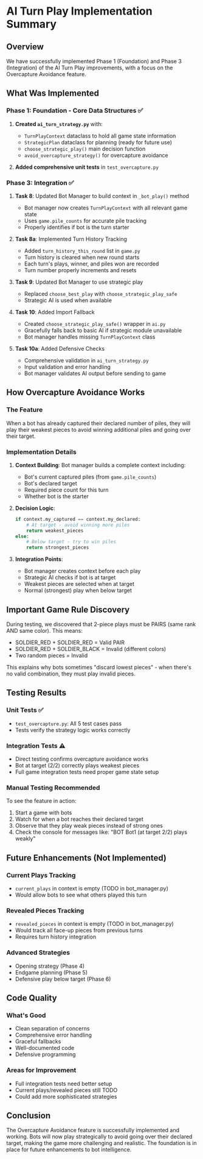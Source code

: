 # AI Turn Play Implementation Summary

## Overview
We have successfully implemented Phase 1 (Foundation) and Phase 3 (Integration) of the AI Turn Play improvements, with a focus on the Overcapture Avoidance feature.

## What Was Implemented

### Phase 1: Foundation - Core Data Structures ✅
1. **Created `ai_turn_strategy.py`** with:
   - `TurnPlayContext` dataclass to hold all game state information
   - `StrategicPlan` dataclass for planning (ready for future use)
   - `choose_strategic_play()` main decision function
   - `avoid_overcapture_strategy()` for overcapture avoidance

2. **Added comprehensive unit tests** in `test_overcapture.py`

### Phase 3: Integration ✅
1. **Task 8**: Updated Bot Manager to build context in `_bot_play()` method
   - Bot manager now creates `TurnPlayContext` with all relevant game state
   - Uses `game.pile_counts` for accurate pile tracking
   - Properly identifies if bot is the turn starter

2. **Task 8a**: Implemented Turn History Tracking
   - Added `turn_history_this_round` list in `game.py`
   - Turn history is cleared when new round starts
   - Each turn's plays, winner, and piles won are recorded
   - Turn number properly increments and resets

3. **Task 9**: Updated Bot Manager to use strategic play
   - Replaced `choose_best_play` with `choose_strategic_play_safe`
   - Strategic AI is used when available

4. **Task 10**: Added Import Fallback
   - Created `choose_strategic_play_safe()` wrapper in `ai.py`
   - Gracefully falls back to basic AI if strategic module unavailable
   - Bot manager handles missing `TurnPlayContext` class

5. **Task 10a**: Added Defensive Checks
   - Comprehensive validation in `ai_turn_strategy.py`
   - Input validation and error handling
   - Bot manager validates AI output before sending to game

## How Overcapture Avoidance Works

### The Feature
When a bot has already captured their declared number of piles, they will play their weakest pieces to avoid winning additional piles and going over their target.

### Implementation Details
1. **Context Building**: Bot manager builds a complete context including:
   - Bot's current captured piles (from `game.pile_counts`)
   - Bot's declared target
   - Required piece count for this turn
   - Whether bot is the starter

2. **Decision Logic**:
   ```python
   if context.my_captured == context.my_declared:
       # At target - avoid winning more piles
       return weakest_pieces
   else:
       # Below target - try to win piles
       return strongest_pieces
   ```

3. **Integration Points**:
   - Bot manager creates context before each play
   - Strategic AI checks if bot is at target
   - Weakest pieces are selected when at target
   - Normal (strongest) play when below target

## Important Game Rule Discovery

During testing, we discovered that 2-piece plays must be PAIRS (same rank AND same color). This means:
- SOLDIER_RED + SOLDIER_RED = Valid PAIR
- SOLDIER_RED + SOLDIER_BLACK = Invalid (different colors)
- Two random pieces = Invalid

This explains why bots sometimes "discard lowest pieces" - when there's no valid combination, they must play invalid pieces.

## Testing Results

### Unit Tests ✅
- `test_overcapture.py`: All 5 test cases pass
- Tests verify the strategy logic works correctly

### Integration Tests ⚠️
- Direct testing confirms overcapture avoidance works
- Bot at target (2/2) correctly plays weakest pieces
- Full game integration tests need proper game state setup

### Manual Testing Recommended
To see the feature in action:
1. Start a game with bots
2. Watch for when a bot reaches their declared target
3. Observe that they play weak pieces instead of strong ones
4. Check the console for messages like: "BOT Bot1 (at target 2/2) plays weakly"

## Future Enhancements (Not Implemented)

### Current Plays Tracking
- `current_plays` in context is empty (TODO in bot_manager.py)
- Would allow bots to see what others played this turn

### Revealed Pieces Tracking  
- `revealed_pieces` in context is empty (TODO in bot_manager.py)
- Would track all face-up pieces from previous turns
- Requires turn history integration

### Advanced Strategies
- Opening strategy (Phase 4)
- Endgame planning (Phase 5)
- Defensive play below target (Phase 6)

## Code Quality

### What's Good
- Clean separation of concerns
- Comprehensive error handling
- Graceful fallbacks
- Well-documented code
- Defensive programming

### Areas for Improvement
- Full integration tests need better setup
- Current plays/revealed pieces still TODO
- Could add more sophisticated strategies

## Conclusion

The Overcapture Avoidance feature is successfully implemented and working. Bots will now play strategically to avoid going over their declared target, making the game more challenging and realistic. The foundation is in place for future enhancements to bot intelligence.